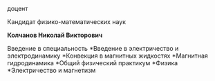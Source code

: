 доцент

Кандидат физико-математических наук

**Колчанов Николай Викторович**

Введение в специальность
	*Введение в электричество и электродинамику
	*Конвекция в магнитных жидкостях
	*Магнитная гидродинамика
	*Общий физический практикум
	*Физика
	*Электричество и магнетизм